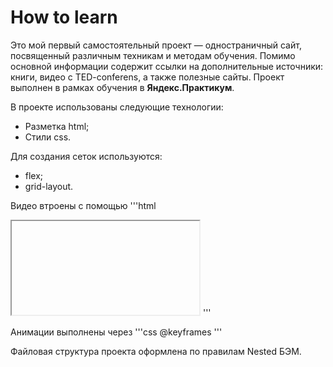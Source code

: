 # How to learn

Это мой первый самостоятельный проект — одностраничный сайт, посвященный различным техникам и методам обучения. Помимо основной информации содержит ссылки на дополнительные источники: книги, видео с TED-conferens, а также полезные сайты. 
Проект выполнен в рамках обучения в **Яндекс.Практикум**. 

В проекте использованы следующие технологии: 
* Разметка html;
* Стили css.

Для создания сеток используются: 
* flex; 
* grid-layout. 
 
Видео втроены с помощью 
'''html 
<iframe></iframe> 
''' 
 
Анимации выполнены через 
'''css 
@keyframes 
''' 

Файловая структура проекта оформлена по правилам Nested БЭМ.
